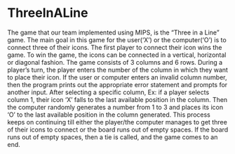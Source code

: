 # ThreeInALine
The game that our team implemented using MIPS, is the “Three in a Line” game. The main goal in this game for the user(‘X’) or the computer(‘O’) is to connect three of their icons. The first player to connect their icon wins the game. To win the game, the icons can be connected in a vertical, horizontal or diagonal fashion. The game consists of 3 columns and 6 rows. During a player’s turn, the player enters the number of the column in which they want to place their icon. If the user or computer enters an invalid column number, then the program prints out the appropriate error statement and prompts for another input. After selecting a specific column, Ex: if a player selects column 1, their icon ‘X’ falls to the last available position in the column. Then the computer randomly generates a number from 1 to 3 and places its icon ‘O’ to the last available position in the column generated. This process keeps on continuing till either the player/the computer manages to get three of their icons to connect or the board runs out of empty spaces. If the board runs out of empty spaces, then a tie is called, and the game comes to an end.
